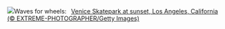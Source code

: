 ![](https://www.bing.com/th?id=OHR.VeniceSkatePark_EN-US1972530060_UHD.jpg&w=1000)Waves for wheels:&nbsp;&ensp;[Venice Skatepark at sunset, Los Angeles, California (© EXTREME-PHOTOGRAPHER/Getty Images)](https://www.bing.com/th?id=OHR.VeniceSkatePark_EN-US1972530060_UHD.jpg)
<br><br/>
